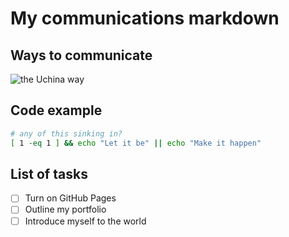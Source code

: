 # My communications markdown

## Ways to communicate

![the Uchina way](https://motionbgs.com/media/128/itachi-uchiha.3840x2160.jpg)

## Code example

```bash
# any of this sinking in?
[ 1 -eq 1 ] && echo "Let it be" || echo "Make it happen"
```
## List of tasks
- [ ] Turn on GitHub Pages
- [ ] Outline my portfolio
- [ ] Introduce myself to the world
